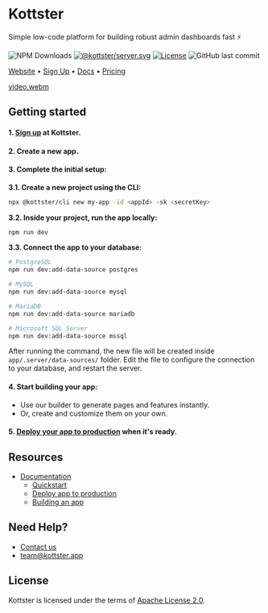 # Kottster

Simple low-code platform for building robust admin dashboards fast ⚡

![NPM Downloads](https://img.shields.io/npm/dm/%40kottster%2Fcli)
[![@kottster/server.svg](https://img.shields.io/npm/v/@kottster/server.svg)](https://www.npmjs.com/package/@kottster/server)
[![License](https://img.shields.io/badge/License-Apache%202.0-blue.svg)](https://opensource.org/licenses/Apache-2.0)
![GitHub last commit](https://img.shields.io/github/last-commit/kottster/kottster)

[Website](https://kottster.app) • [Sign Up](https://web.kottster.app/signup) • [Docs](https://kottster.gitbook.io/docs) • [Pricing](https://kottster.app/pricing)

[video.webm](https://github.com/user-attachments/assets/90f975b1-9278-4f02-bbc4-2704dbaa184b)

## Getting started

#### **1.** [Sign up](https://web.kottster.app/signup) at Kottster.

#### **2.** Create a new app.

#### **3.** Complete the initial setup:

**3.1. Create a new project using the CLI:**
  
```bash
npx @kottster/cli new my-app -id <appId> -sk <secretKey>
```
**3.2. Inside your project, run the app locally:**

```bash
npm run dev
```

**3.3. Connect the app to your database:**

```bash
# PostgreSQL
npm run dev:add-data-source postgres

# MySQL
npm run dev:add-data-source mysql

# MariaDB
npm run dev:add-data-source mariadb

# Microsoft SQL Server
npm run dev:add-data-source mssql
```

After running the command, the new file will be created inside  `app/.server/data-sources/` folder. Edit the file to configure the connection to your database, and restart the server.

#### **4.** Start building your app:
- Use our builder to generate pages and features instantly.
- Or, create and customize them on your own.

#### **5.** [Deploy your app to production](https://kottster.gitbook.io/docs/get-started/deploying-app-to-production) when it's ready.

## Resources

- [Documentation](https://kottster.gitbook.io/docs)
  - [Quickstart](https://kottster.gitbook.io/docs)
  - [Deploy app to production](https://kottster.gitbook.io/docs/get-started/deploying-app-to-production)
  - [Building an app](https://kottster.gitbook.io/docs/building-an-app)
 
## Need Help?

- [Contact us](https://kottster.app/contact-us)
- [team@kottster.app](mailto:team@kottster.io)

## License

Kottster is licensed under the terms of [Apache License 2.0](https://github.com/kottster/kottster/blob/main/LICENSE).
